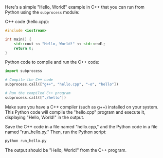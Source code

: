 Here's a simple "Hello, World!" example in C++ that you can run from Python using the `subprocess` module:

C++ code (hello.cpp):

```cpp
#include <iostream>

int main() {
    std::cout << "Hello, World!" << std::endl;
    return 0;
}
```

Python code to compile and run the C++ code:

```python
import subprocess

# Compile the C++ code
subprocess.call(["g++", "hello.cpp", "-o", "hello"])

# Run the compiled C++ program
subprocess.call(["./hello"])
```

Make sure you have a C++ compiler (such as g++) installed on your system. This Python code will compile the "hello.cpp" program and execute it, displaying "Hello, World!" in the output.

Save the C++ code in a file named "hello.cpp," and the Python code in a file named "run_hello.py." Then, run the Python script:

```bash
python run_hello.py
```

The output should be "Hello, World!" from the C++ program.